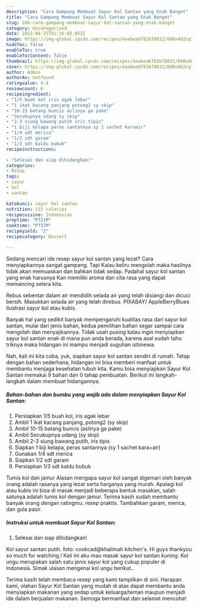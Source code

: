 ```yaml
---
description: "Cara Gampang Membuat Sayur Kol Santan yang Enak Banget"
title: "Cara Gampang Membuat Sayur Kol Santan yang Enak Banget"
slug: 206-cara-gampang-membuat-sayur-kol-santan-yang-enak-banget
category: Uncategorized
date: 2022-08-25T01:16:05.852Z
image: https://img-global.cpcdn.com/recipes/4aabea6f81b78832/680x482cq70/sayur-kol-santan-foto-resep-utama.jpg
hideToc: false
enableToc: true
enableTocContent: false
thumbnail: https://img-global.cpcdn.com/recipes/4aabea6f81b78832/680x482cq70/sayur-kol-santan-foto-resep-utama.jpg
cover: https://img-global.cpcdn.com/recipes/4aabea6f81b78832/680x482cq70/sayur-kol-santan-foto-resep-utama.jpg
author: Admin
authorAv: notfound
ratingvalue: 4.4
reviewcount: 6
recipeingredient:
- "1/5 buah kol iris agak lebar"
- "1 ikat kacang panjang potong2 sy skip"
- "10-15 batang buncis aslinya ga pake"
- "Secukupnya udang sy skip"
- "2-3 siung bawang putih iris tipis"
- "1 biji kelapa peras santannya sy 1 sachet karaair"
- "1/4 sdt merica"
- "1/2 sdt garam"
- "1/3 sdt kaldu bubuk"
recipeinstructions:

- "Selesai dan siap dihidangkan!"
categories:
- Resep
tags:
- sayur
- kol
- santan

katakunci: sayur kol santan 
nutrition: 133 calories
recipecuisine: Indonesian
preptime: "PT21M"
cooktime: "PT37M"
recipeyield: "2"
recipecategory: Dessert

---
```



Sedang mencari ide resep sayur kol santan yang lezat? Cara menyiapkannya sangat gampang. Tapi Kalau keliru mengolah maka hasilnya tidak akan memuaskan dan bahkan tidak sedap. Padahal sayur kol santan yang enak harusnya Kan memiliki aroma dan cita rasa yang dapat memancing selera kita.


Rebus sebentar dalam air mendidih selada air yang telah disiangi dan dicuci bersih. Masukkan selada air yang telah direbus. PIXABAY/ AppleBerryBlues Ilustrasi sayur kol atau kubis.

Banyak hal yang sedikit banyak mempengaruhi kualitas rasa dari sayur kol santan, mulai dari jenis bahan, kedua pemilihan bahan segar sampai cara mengolah dan menyajikannya. Tidak usah pusing kalau ingin menyiapkan sayur kol santan enak di mana pun anda berada, karena asal sudah tahu triknya maka hidangan ini mampu menjadi suguhan istimewa.


Nah, kali ini kita coba, yuk, siapkan sayur kol santan sendiri di rumah. Tetap dengan bahan sederhana, hidangan ini bisa memberi manfaat untuk membantu menjaga kesehatan tubuh kita. Kamu bisa menyiapkan Sayur Kol Santan memakai 9 bahan dan 0 tahap pembuatan. Berikut ini langkah-langkah dalam membuat hidangannya.

<!--inarticleads1-->

##### Bahan-bahan dan bumbu yang wajib ada dalam menyiapkan Sayur Kol Santan:

1. Persiapkan 1/5 buah kol, iris agak lebar
1. Ambil 1 ikat kacang panjang, potong2 (sy skip)
1. Ambil 10-15 batang buncis (aslinya ga pake)
1. Ambil Secukupnya udang (sy skip)
1. Ambil 2-3 siung bawang putih, iris tipis
1. Siapkan 1 biji kelapa, peras santannya (sy 1 sachet kara+air)
1. Gunakan 1/4 sdt merica
1. Siapkan 1/2 sdt garam
1. Persiapkan 1/3 sdt kaldu bubuk


Tumis kol dan jamur Alasan mengapa sayur kol sangat digemari oleh banyak orang adalah rasanya yang lezat serta harganya yang murah. Apalagi kol atau kubis ini bisa di masak menjadi beberapa bentuk masakan, salah satunya adalah tumis kol dengan jamur. Terima kasih sudah membantu banyak orang dengan ratingmu. resep praktis. Tambahkan garam, merica, dan gula pasir. 

<!--inarticleads2-->

##### Instruksi untuk membuat Sayur Kol Santan:


1. Selesai dan siap dihidangkan!

Kol sayur santan putih. foto: cookcad@khalimah kitchen&#39;s. Hi guys thankyou so much for watching.! Kali ini aku mau masak sayur kol santan kuning. Kol ungu merupakan salah satu jenis sayur kol yang cukup populer di Indonesia. Simak ulasan mengenai kol ungu berikut.. 

Terima kasih telah membaca resep yang kami tampilkan di sini. Harapan kami, olahan Sayur Kol Santan yang mudah di atas dapat membantu anda menyiapkan makanan yang sedap untuk keluarga/teman maupun menjadi ide dalam berjualan makanan. Semoga bermanfaat dan selamat mencoba!
